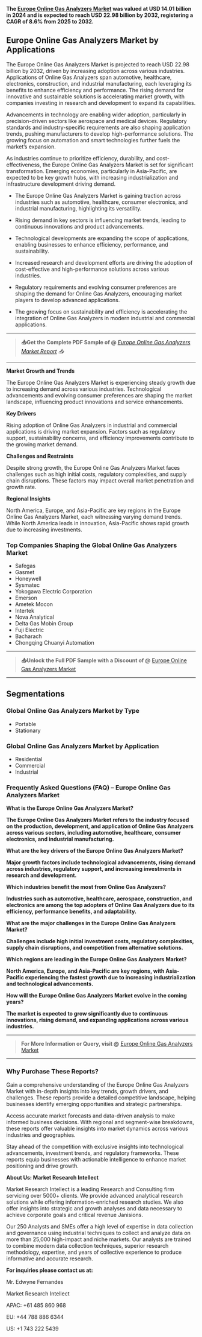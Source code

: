 <p><strong>The <a href="https://www.marketresearchintellect.com/download-sample/?rid=1066787&amp;utm_source=Pulse-April-Europe&amp;utm_medium=852">Europe Online Gas Analyzers Market</a> was valued at USD 14.01 billion in 2024 and is expected to reach USD 22.98 billion by 2032, registering a CAGR of 8.6% from 2025 to 2032.</strong></p><h2>Europe Online Gas Analyzers Market by Applications&nbsp;</h2><p><p>The Europe Online Gas Analyzers Market is projected to reach USD 22.98 billion by 2032, driven by increasing adoption across various industries. Applications of Online Gas Analyzers span automotive, healthcare, electronics, construction, and industrial manufacturing, each leveraging its benefits to enhance efficiency and performance. The rising demand for innovative and sustainable solutions is accelerating market growth, with companies investing in research and development to expand its capabilities.</p><p>Advancements in technology are enabling wider adoption, particularly in precision-driven sectors like aerospace and medical devices. Regulatory standards and industry-specific requirements are also shaping application trends, pushing manufacturers to develop high-performance solutions. The growing focus on automation and smart technologies further fuels the market&rsquo;s expansion.</p><p>As industries continue to prioritize efficiency, durability, and cost-effectiveness, the Europe Online Gas Analyzers Market is set for significant transformation. Emerging economies, particularly in Asia-Pacific, are expected to be key growth hubs, with increasing industrialization and infrastructure development driving demand.</p></p><ul><li><p>The Europe Online Gas Analyzers Market is gaining traction across industries such as automotive, healthcare, consumer electronics, and industrial manufacturing, highlighting its versatility.</p></li><li><p>Rising demand in key sectors is influencing market trends, leading to continuous innovations and product advancements.</p></li><li><p>Technological developments are expanding the scope of applications, enabling businesses to enhance efficiency, performance, and sustainability.</p></li><li><p>Increased research and development efforts are driving the adoption of cost-effective and high-performance solutions across various industries.</p></li><li><p>Regulatory requirements and evolving consumer preferences are shaping the demand for Online Gas Analyzers, encouraging market players to develop advanced applications.</p></li><li><p>The growing focus on sustainability and efficiency is accelerating the integration of Online Gas Analyzers in modern industrial and commercial applications.</p></li></ul><hr /><blockquote><p><strong><span class="font-[700]">📥Get the Complete PDF Sample of @ </span></strong><em><span class="font-[700]"><a href="https://www.marketresearchintellect.com/download-sample/?rid=1066787&amp;utm_source=Pulse-April-Europe&amp;utm_medium=852" target="_blank" data-tracking-control-name="article-ssr-frontend-pulse_little-text-block" data-tracking-will-navigate="" data-test-link="">Europe Online Gas Analyzers Market Report</a>&nbsp;📥</span></em></p></blockquote><hr /><p class="" data-start="77" data-end="360"><strong data-start="77" data-end="105">Market Growth and Trends</strong></p><p class="" data-start="77" data-end="360">The Europe Online Gas Analyzers Market is experiencing steady growth due to increasing demand across various industries. Technological advancements and evolving consumer preferences are shaping the market landscape, influencing product innovations and service enhancements.</p><p class="" data-start="362" data-end="606"><strong data-start="362" data-end="377">Key Drivers</strong></p><p class="" data-start="362" data-end="606">Rising adoption of Online Gas Analyzers in industrial and commercial applications is driving market expansion. Factors such as regulatory support, sustainability concerns, and efficiency improvements contribute to the growing market demand.</p><p class="" data-start="608" data-end="849"><strong data-start="608" data-end="637">Challenges and Restraints</strong></p><p class="" data-start="608" data-end="849">Despite strong growth, the Europe Online Gas Analyzers Market faces challenges such as high initial costs, regulatory complexities, and supply chain disruptions. These factors may impact overall market penetration and growth rate.</p><p class="" data-start="851" data-end="1095"><strong data-start="851" data-end="872">Regional Insights</strong></p><p class="" data-start="851" data-end="1095">North America, Europe, and Asia-Pacific are key regions in the Europe Online Gas Analyzers Market, each witnessing varying demand trends. While North America leads in innovation, Asia-Pacific shows rapid growth due to increasing investments.</p><p><h3>Top Companies Shaping the Global Online Gas Analyzers Market </h3><ul><li>Safegas</li><li>Gasmet</li><li>Honeywell</li><li>Sysmatec</li><li>Yokogawa Electric Corporation</li><li>Emerson</li><li>Ametek Mocon</li><li>Intertek</li><li>Nova Analytical</li><li>Delta Gas Mobin Group</li><li>Fuji Electric</li><li>Bacharach</li><li>Chongqing Chuanyi Automation</li></ul></p><hr /><blockquote><p><strong>📥Unlock the Full PDF Sample with a Discount of @</strong> <a href="https://www.marketresearchintellect.com/ask-for-discount/?rid=1066787&amp;utm_source=Pulse-April-Europe&amp;utm_medium=852">Europe Online Gas Analyzers Market</a></p></blockquote><hr /><p><h2>Segmentations</h2><h3>Global Online Gas Analyzers Market by Type</h3><ul><li>Portable</li><li>Stationary</li></ul><h3>Global Online Gas Analyzers Market by Application</h3><ul><li>Residential</li><li>Commercial</li><li>Industrial</li></ul></p><h3><strong>Frequently Asked Questions (FAQ) &ndash; Europe Online Gas Analyzers Market</strong></h3><p><strong>What is the Europe Online Gas Analyzers Market?</strong></p><p><strong>The Europe Online Gas Analyzers Market refers to the industry focused on the production, development, and application of Online Gas Analyzers across various sectors, including automotive, healthcare, consumer electronics, and industrial manufacturing.</strong></p><p><strong>What are the key drivers of the Europe Online Gas Analyzers Market?</strong></p><p><strong>Major growth factors include technological advancements, rising demand across industries, regulatory support, and increasing investments in research and development.</strong></p><p><strong>Which industries benefit the most from Online Gas Analyzers?</strong></p><p><strong>Industries such as automotive, healthcare, aerospace, construction, and electronics are among the top adopters of Online Gas Analyzers due to its efficiency, performance benefits, and adaptability.</strong></p><p><strong>What are the major challenges in the Europe Online Gas Analyzers Market?</strong></p><p><strong>Challenges include high initial investment costs, regulatory complexities, supply chain disruptions, and competition from alternative solutions.</strong></p><p><strong>Which regions are leading in the Europe Online Gas Analyzers Market?</strong></p><p><strong>North America, Europe, and Asia-Pacific are key regions, with Asia-Pacific experiencing the fastest growth due to increasing industrialization and technological advancements.</strong></p><p><strong>How will the Europe Online Gas Analyzers Market evolve in the coming years?</strong></p><p><strong>The market is expected to grow significantly due to continuous innovations, rising demand, and expanding applications across various industries.</strong></p><hr /><blockquote><p><span class="font-[700]"><strong>For More Information or Query, visit&nbsp;@</strong>&nbsp;</span><span class="font-[700]"><a href="https://www.marketresearchintellect.com/product/online-gas-analyzers-market/?utm_source=Linkedin&utm_medium=852" target="_blank" data-tracking-control-name="article-ssr-frontend-pulse_little-text-block" data-tracking-will-navigate="" data-test-link="">Europe Online Gas Analyzers Market</a></span></p></blockquote><hr /><h3><strong data-start="0" data-end="31">Why Purchase These Reports?</strong></h3><p class="" data-start="35" data-end="297">Gain a comprehensive understanding of the Europe Online Gas Analyzers Market with in-depth insights into key trends, growth drivers, and challenges. These reports provide a detailed competitive landscape, helping businesses identify emerging opportunities and strategic partnerships.</p><p class="" data-start="299" data-end="540">Access accurate market forecasts and data-driven analysis to make informed business decisions. With regional and segment-wise breakdowns, these reports offer valuable insights into market dynamics across various industries and geographies.</p><p class="" data-start="542" data-end="784">Stay ahead of the competition with exclusive insights into technological advancements, investment trends, and regulatory frameworks. These reports equip businesses with actionable intelligence to enhance market positioning and drive growth.</p><p><strong><span class="font-[700]">About Us: Market Research Intellect</span></strong></p><p><span class="">Market Research Intellect is a leading Research and Consulting firm servicing over 5000+ clients. We provide advanced analytical research solutions while offering information-enriched research studies.&nbsp;</span>We also offer insights into strategic and growth analyses and data necessary to achieve corporate goals and critical revenue Janisions.</p><p><span class="">Our 250 Analysts and SMEs offer a high level of expertise in data collection and governance using industrial techniques to collect and analyze data on more than 25,000 high-impact and niche markets. Our analysts are trained to combine modern data collection techniques, superior research methodology, expertise, and years of collective experience to produce informative and accurate research.</span></p><p><strong>For inquiries please contact us at:</strong></p><p>Mr. Edwyne Fernandes</p><p>Market Research Intellect</p><p>APAC: +61 485 860 968</p><p>EU: +44 788 886 6344</p><p>US: +1 743 222 5439</p>